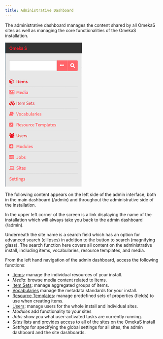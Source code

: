 ```yaml
---
title: Administrative Dashboard
---
```


The administrative dashboard manages the content shared by all OmekaS sites as well as managing the core functionalities of the OmekaS installation. 

![Left-hand view on the admin dashboard, which appears consistently throughout the admin interface, with options as described below](/files/admindashleft.png)

The following content appears on the left side of the admin interface, both in the main dashboard (/admin) and throughout the administrative side of the installation. 

In the upper left corner of the screen is a link displaying the name of the installation which will always take you back to the admin dashboard (/admin). 

Underneath the site name is a search field which has an option for advanced search (ellipses) in addition to the button to search (magnifying glass). The search function here covers all content on the administrative install, including items, vocabularies, resource templates, and media.  

From the left hand navigation of the admin dashboard, access the following functions:
- [Items](/content/Items.md): manage the individual resources of your install.
- *Media*: browse media content related to Items.
- [Item Sets](/content/ItemSets.md): manage aggregated groups of items.
- [Vocabularies](/content/Vocabularies.md) manage the metadata standards for your install.
- [Resource Templates](content/ResourceTemplate.md): manage predefined sets of properties (fields) to use when creating items.
- [Users](/Users.md): manage users for the whole install and individual sites.
- *Modules* add functionality to your sites
- *Jobs* show you what user-activated tasks are currently running.
- *Sites* lists and provides access to all of the sites on the OmekaS install
- *Settings* for specifying the global settings for all sites, the admin dashboard and the site dashboards.
